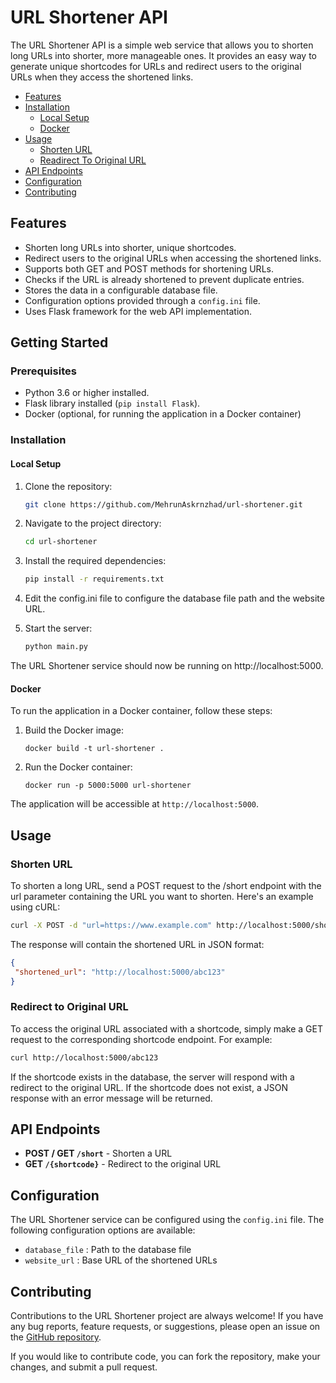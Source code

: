 # URL Shortener API

The URL Shortener API is a simple web service that allows you to shorten long URLs into shorter, more manageable ones. It provides an easy way to generate unique shortcodes for URLs and redirect users to the original URLs when they access the shortened links.


- [Features](#features)
- [Installation](#installation)
   - [Local Setup](#local-setup)
   - [Docker](#docker)
- [Usage](#usage)
   - [Shorten URL](#shorten-url)
   - [Readirect To Original URL](#redirect-to-original-url)
- [API Endpoints](#api-endpoints)
- [Configuration](#configuration)
- [Contributing](#contributing)

## Features

- Shorten long URLs into shorter, unique shortcodes.
- Redirect users to the original URLs when accessing the shortened links.
- Supports both GET and POST methods for shortening URLs.
- Checks if the URL is already shortened to prevent duplicate entries.
- Stores the data in a configurable database file.
- Configuration options provided through a `config.ini` file.
- Uses Flask framework for the web API implementation.

## Getting Started

### Prerequisites

- Python 3.6 or higher installed.
- Flask library installed (`pip install Flask`).
- Docker (optional, for running the application in a Docker container)

### Installation
#### Local Setup
1. Clone the repository:

   ```bash
   git clone https://github.com/MehrunAskrnzhad/url-shortener.git
   ```
2. Navigate to the project directory:
   ```bash
   cd url-shortener
   ```
3. Install the required dependencies:
   ```bash
   pip install -r requirements.txt
   ```
4. Edit the config.ini file to configure the database file path and the website URL.

5. Start the server:
   ```bash 
   python main.py
   ```

The URL Shortener service should now be running on http://localhost:5000.

#### Docker
To run the application in a Docker container, follow these steps:

1. Build the Docker image:
   ```shell
   docker build -t url-shortener .
   ```

2. Run the Docker container:
   ```shell
   docker run -p 5000:5000 url-shortener
   ```
The application will be accessible at `http://localhost:5000`.

## Usage 
### Shorten URL
To shorten a long URL, send a POST request to the /short endpoint with the url parameter containing the URL you want to shorten. Here's an example using cURL:

   ```bash
   curl -X POST -d "url=https://www.example.com" http://localhost:5000/short
   ```
The response will contain the shortened URL in JSON format:
   ```json
   {
    "shortened_url": "http://localhost:5000/abc123"
   }
   ```
### Redirect to Original URL
To access the original URL associated with a shortcode, simply make a GET request to the corresponding shortcode endpoint. For example:
   ```bash
   curl http://localhost:5000/abc123
   ```
If the shortcode exists in the database, the server will respond with a redirect to the original URL. If the shortcode does not exist, a JSON response with an error message will be returned.

## API Endpoints
- **POST / GET `/short`** - Shorten a URL
- **GET `/{shortcode}`** - Redirect to the original URL

## Configuration
The URL Shortener service can be configured using the `config.ini` file. The following configuration options are available:

- `database_file` : Path to the database file
- `website_url` : Base URL of the shortened URLs

## Contributing

Contributions to the URL Shortener project are always welcome! If you have any bug reports, feature requests, or suggestions, please open an issue on the [GitHub repository](https://github.com/MehrunAskrnzhad/url-shortener).

If you would like to contribute code, you can fork the repository, make your changes, and submit a pull request.
